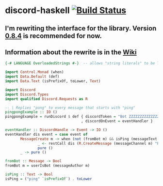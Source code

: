 # discord-haskell [![Build Status](https://travis-ci.org/aquarial/discord-haskell.png?branch=master)](https://travis-ci.org/aquarial/discord-haskell)


## I'm rewriting the interface for the library. Version [0.8.4](https://github.com/aquarial/discord-haskell/tree/0f906c0b7953027488a9915d93cb7eb7c0506b4c) is recommended for now.

## Information about the rewrite is in the [Wiki](https://github.com/aquarial/discord-haskell/wiki)

```haskell
{-# LANGUAGE OverloadedStrings #-}  -- allows "string literals" to be Text

import Control.Monad (when)
import Data.Default (def)
import Data.Text (isPrefixOf, toLower, Text)

import Discord
import Discord.Types
import qualified Discord.Requests as R

-- | Replies "pong" to every message that starts with "ping"
pingpongExample :: IO ()
pingpongExample = runDiscord $ def { discordToken = "Bot ZZZZZZZZZZZZZZZZZZZ"
                                   , discordOnEvent = eventHandler }

eventHandler :: DiscordHandle -> Event -> IO ()
eventHandler dis event = case event of
       MessageCreate m -> when (not (fromBot m) && isPing (messageText m)) $ do
               _ <- restCall dis (R.CreateMessage (messageChannel m) "Pong!")
               pure ()
       _ -> pure ()

fromBot :: Message -> Bool
fromBot m = userIsBot (messageAuthor m)

isPing :: Text -> Bool
isPing = ("ping" `isPrefixOf`) . toLower
```
